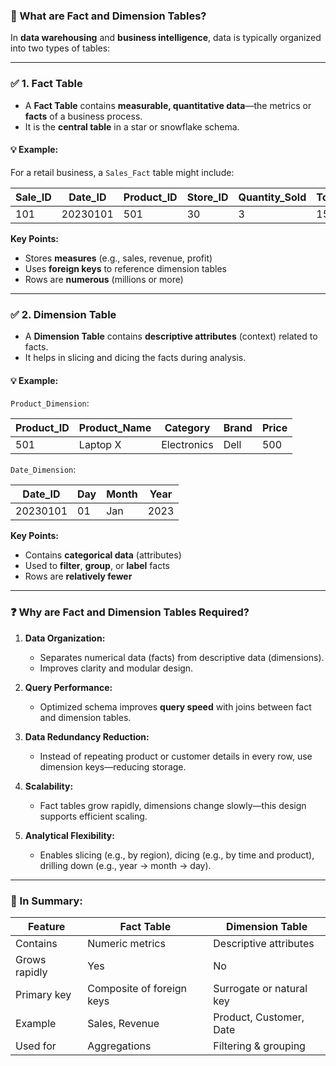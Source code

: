 ### 🔷 What are Fact and Dimension Tables?

In **data warehousing** and **business intelligence**, data is typically organized into two types of tables:

---

### ✅ **1. Fact Table**

* A **Fact Table** contains **measurable, quantitative data**—the metrics or **facts** of a business process.
* It is the **central table** in a star or snowflake schema.

#### 💡 Example:

For a retail business, a `Sales_Fact` table might include:

| Sale\_ID | Date\_ID | Product\_ID | Store\_ID | Quantity\_Sold | Total\_Amount |
| -------- | -------- | ----------- | --------- | -------------- | ------------- |
| 101      | 20230101 | 501         | 30        | 3              | 1500          |

**Key Points:**

* Stores **measures** (e.g., sales, revenue, profit)
* Uses **foreign keys** to reference dimension tables
* Rows are **numerous** (millions or more)

---

### ✅ **2. Dimension Table**

* A **Dimension Table** contains **descriptive attributes** (context) related to facts.
* It helps in slicing and dicing the facts during analysis.

#### 💡 Example:

`Product_Dimension`:

| Product\_ID | Product\_Name | Category    | Brand | Price |
| ----------- | ------------- | ----------- | ----- | ----- |
| 501         | Laptop X      | Electronics | Dell  | 500   |

`Date_Dimension`:

| Date\_ID | Day | Month | Year |
| -------- | --- | ----- | ---- |
| 20230101 | 01  | Jan   | 2023 |

**Key Points:**

* Contains **categorical data** (attributes)
* Used to **filter**, **group**, or **label** facts
* Rows are **relatively fewer**

---

### ❓ Why are Fact and Dimension Tables Required?

1. **Data Organization:**

   * Separates numerical data (facts) from descriptive data (dimensions).
   * Improves clarity and modular design.

2. **Query Performance:**

   * Optimized schema improves **query speed** with joins between fact and dimension tables.

3. **Data Redundancy Reduction:**

   * Instead of repeating product or customer details in every row, use dimension keys—reducing storage.

4. **Scalability:**

   * Fact tables grow rapidly, dimensions change slowly—this design supports efficient scaling.

5. **Analytical Flexibility:**

   * Enables slicing (e.g., by region), dicing (e.g., by time and product), drilling down (e.g., year → month → day).

---

### 🧠 In Summary:

| Feature       | Fact Table                | Dimension Table          |
| ------------- | ------------------------- | ------------------------ |
| Contains      | Numeric metrics           | Descriptive attributes   |
| Grows rapidly | Yes                       | No                       |
| Primary key   | Composite of foreign keys | Surrogate or natural key |
| Example       | Sales, Revenue            | Product, Customer, Date  |
| Used for      | Aggregations              | Filtering & grouping     |
